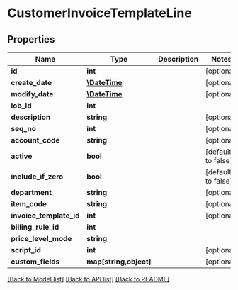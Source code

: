 # CustomerInvoiceTemplateLine

## Properties
Name | Type | Description | Notes
------------ | ------------- | ------------- | -------------
**id** | **int** |  | [optional] 
**create_date** | [**\DateTime**](\DateTime.md) |  | [optional] 
**modify_date** | [**\DateTime**](\DateTime.md) |  | [optional] 
**lob_id** | **int** |  | 
**description** | **string** |  | [optional] 
**seq_no** | **int** |  | [optional] 
**account_code** | **string** |  | [optional] 
**active** | **bool** |  | [default to false]
**include_if_zero** | **bool** |  | [default to false]
**department** | **string** |  | [optional] 
**item_code** | **string** |  | [optional] 
**invoice_template_id** | **int** |  | [optional] 
**billing_rule_id** | **int** |  | 
**price_level_mode** | **string** |  | 
**script_id** | **int** |  | [optional] 
**custom_fields** | **map[string,object]** |  | [optional] 

[[Back to Model list]](../README.md#documentation-for-models) [[Back to API list]](../README.md#documentation-for-api-endpoints) [[Back to README]](../README.md)


